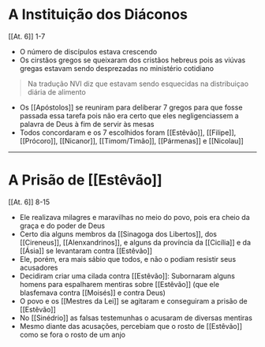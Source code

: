 # A Instituição dos Diáconos
[[At. 6]] 1-7
- O número de discípulos estava crescendo
- Os cirstãos gregos se queixaram dos cristãos hebreus pois as viúvas gregas estavam sendo desprezadas no ministério cotidiano
> Na tradução NVI diz que estavam sendo esquecidas na distribuiçao diária de alimento
- Os [[Apóstolos]] se reuniram para deliberar 7 gregos para que fosse passada essa tarefa pois não era certo que eles negligenciassem a palavra de Deus à fim de servir às mesas
- Todos concordaram e os 7 escolhidos foram [[Estêvão]], [[Filipe]], [[Prócoro]], [[Nicanor]], [[Timom/Timão]], [[Pármenas]] e [[Nicolau]]
---
# A Prisão de [[Estêvão]]
[[At. 6]] 8-15
- Ele realizava milagres e maravilhas no meio do povo, pois era cheio da graça e do poder de Deus
- Certo dia alguns membros da [[Sinagoga dos Libertos]], dos [[Cireneus]], [[Alenxandrinos]], e alguns da província da [[Cicília]] e da [[Ásia]] se levantaram contra [[Estêvão]]
- Ele, porém, era mais sábio que todos, e não o podiam resistir seus acusadores
- Decidiram criar uma cilada contra [[Estêvão]]: Subornaram alguns homens para espalharem mentiras sobre [[Estêvão]] (que ele blasfemava contra [[Moisés]] e contra Deus)
- O povo e os [[Mestres da Lei]] se agitaram e conseguiram a prisão de [[Estêvão]]
- No [[Sinédrio]] as falsas testemunhas o acusaram de diversas mentiras
- Mesmo diante das acusações, percebiam que o rosto de [[Estêvão]] como se fora o rosto de um anjo